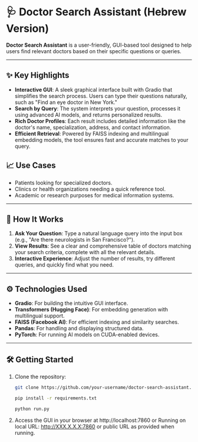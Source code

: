 # 🩺 Doctor Search Assistant (Hebrew Version)

**Doctor Search Assistant** is a user-friendly, GUI-based tool designed to help users find relevant doctors based on their specific questions or queries.

---

## ✨ Key Highlights

- **Interactive GUI**: A sleek graphical interface built with Gradio that simplifies the search process. Users can type their questions naturally, such as "Find an eye doctor in New York."
- **Search by Query**: The system interprets your question, processes it using advanced AI models, and returns personalized results.
- **Rich Doctor Profiles**: Each result includes detailed information like the doctor's name, specialization, address, and contact information.
- **Efficient Retrieval**: Powered by FAISS indexing and multilingual embedding models, the tool ensures fast and accurate matches to your query.

## 📈 Use Cases

- Patients looking for specialized doctors.
- Clinics or health organizations needing a quick reference tool.
- Academic or research purposes for medical information systems.
    
---

## 🚀 How It Works

1. **Ask Your Question**: Type a natural language query into the input box (e.g., "Are there neurologists in San Francisco?").
2. **View Results**: See a clear and comprehensive table of doctors matching your search criteria, complete with all the relevant details.
3. **Interactive Experience**: Adjust the number of results, try different queries, and quickly find what you need.

---

## ⚙️ Technologies Used

- **Gradio**: For building the intuitive GUI interface.
- **Transformers (Hugging Face)**: For embedding generation with multilingual support.
- **FAISS (Facebook AI)**: For efficient indexing and similarity searches.
- **Pandas**: For handling and displaying structured data.
- **PyTorch**: For running AI models on CUDA-enabled devices.

---

## 🛠️ Getting Started

1. Clone the repository:
   ```bash
   git clone https://github.com/your-username/doctor-search-assistant.git

   pip install -r requirements.txt

   python run.py
   ```

2. Access the GUI in your browser at http://localhost:7860 or Running on local URL:  http://XXX.X.X.X:7860 or public URL as provided when running.
